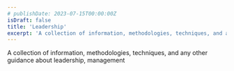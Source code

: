 ```yaml
---
# publishDate: 2023-07-15T00:00:00Z
isDraft: false
title: 'Leadership'
excerpt: 'A collection of information, methodologies, techniques, and any other guidance about leadership, management'
---
```



A collection of information, methodologies, techniques, and any other guidance about leadership, management
